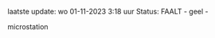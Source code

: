 laatste update: 
wo 01-11-2023  3:18   uur 
Status: FAALT - geel - 
<div class="service Y">microstation</div>
